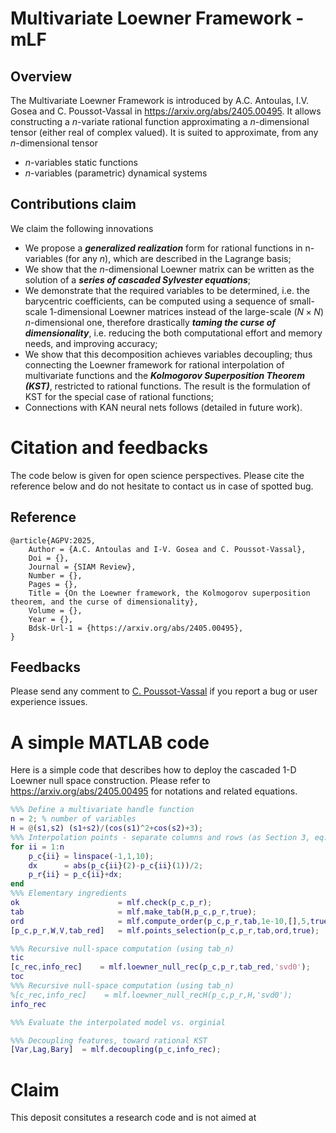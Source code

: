 # Multivariate Loewner Framework - mLF 

## Overview

The Multivariate Loewner Framework is introduced  by A.C. Antoulas, I.V. Gosea and C. Poussot-Vassal in https://arxiv.org/abs/2405.00495. It allows constructing a $n$-variate rational function approximating a $n$-dimensional tensor (either real of complex valued). It is suited to approximate, from any $n$-dimensional tensor 
- $n$-variables static functions
- $n$-variables (parametric) dynamical systems

## Contributions claim

We claim the following innovations

- We propose a ***generalized realization*** form for rational functions in n-variables (for any $n$), which are described in the Lagrange basis;
- We show that the $n$-dimensional Loewner matrix can be written as the solution of a ***series of cascaded Sylvester equations***;
- We demonstrate that the required variables to be determined, i.e. the barycentric coefficients, can be computed using a sequence of small-scale 1-dimensional Loewner matrices instead of the large-scale ($N\times N$) $n$-dimensional one, therefore drastically ***taming the curse of dimensionality***, i.e. reducing the both computational effort and memory needs, and improving accuracy;
- We show that this decomposition achieves variables decoupling; thus connecting the Loewner framework for rational interpolation of multivariate functions and the ***Kolmogorov Superposition Theorem (KST)***, restricted to rational functions. The result is the formulation of KST for the special case of rational functions;
- Connections with KAN neural nets follows (detailed in future work).


# Citation and feedbacks

The code below is given for open science perspectives. Please cite the reference below and do not hesitate to contact us in case of spotted bug.

## Reference

```
@article{AGPV:2025,
	Author = {A.C. Antoulas and I-V. Gosea and C. Poussot-Vassal},
	Doi = {},
	Journal = {SIAM Review},
	Number = {},
	Pages = {},
	Title = {On the Loewner framework, the Kolmogorov superposition theorem, and the curse of dimensionality},
	Volume = {},
	Year = {},
	Bdsk-Url-1 = {https://arxiv.org/abs/2405.00495},
}
```

## Feedbacks

Please send any comment to [C. Poussot-Vassal](charles.poussot-vassal@onera.fr) if you report a bug or user experience issues.


# A simple MATLAB code

Here is a simple code that describes how to deploy the cascaded 1-D Loewner null space construction.
Please refer to https://arxiv.org/abs/2405.00495  for notations and related equations.

```Matlab
%%% Define a multivariate handle function 
n = 2; % number of variables
H = @(s1,s2) (s1+s2)/(cos(s1)^2+cos(s2)+3);
%%% Interpolation points - separate columns and rows (as Section 3, eq. 13-15)
for ii = 1:n
    p_c{ii} = linspace(-1,1,10);
    dx      = abs(p_c{ii}(2)-p_c{ii}(1))/2;
    p_r{ii} = p_c{ii}+dx;
end
%%% Elementary ingredients
ok                      = mlf.check(p_c,p_r);
tab                     = mlf.make_tab(H,p_c,p_r,true);
ord                     = mlf.compute_order(p_c,p_r,tab,1e-10,[],5,true);
[p_c,p_r,W,V,tab_red]   = mlf.points_selection(p_c,p_r,tab,ord,true);

%%% Recursive null-space computation (using tab_n)
tic
[c_rec,info_rec]    = mlf.loewner_null_rec(p_c,p_r,tab_red,'svd0');
toc
%%% Recursive null-space computation (using tab_n)
%[c_rec,info_rec]    = mlf.loewner_null_recH(p_c,p_r,H,'svd0');
info_rec

%%% Evaluate the interpolated model vs. orginial

%%% Decoupling features, toward rational KST
[Var,Lag,Bary]  = mlf.decoupling(p_c,info_rec);

```

# Claim

This deposit consitutes a research code and is not aimed at 


